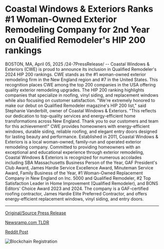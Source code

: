 # Coastal Windows & Exteriors Ranks #1 Woman-Owned Exterior Remodeling Company for 2nd Year on Qualified Remodeler's HIP 200 rankings

BOSTON, MA, April 05, 2025 /24-7PressRelease/ -- Coastal Windows & Exteriors (CWE) is proud to announce its inclusion in Qualified Remodeler's 2024 HIP 200 rankings. CWE stands as the #1 woman-owned exterior remodeling firm in the New England region and #7 in the United States.   This recognition places CWE among the top 200 companies in the USA offering quality exterior remodeling upgrades.  The HIP 200 ranking highlights companies that specialize in roofing, vinyl siding, and replacement windows while also focusing on customer satisfaction.  "We're extremely honored to make our debut on Qualified Remodeler magazine's HIP 200 list," said Stephanie Vanderbilt, owner of Coastal Windows & Exteriors.   "This reflects our dedication to top-quality services and energy-efficient home transformations across New England. Thank you to our customers and team for this achievement!"  CWE provides homeowners with energy-efficient windows, durable siding, reliable roofing, and elegant entry doors designed for lasting beauty and performance.  Established in 2011, Coastal Windows & Exteriors is a local woman-owned, family-run and operated exterior remodeling company. Committed to providing homeowners with an exceptional and educational experience through exterior remodeling, Coastal Windows & Exteriors is recognized for numerous accolades including SBA Massachusetts Business Person of the Year, GAF President's Club Award, James Hardie Service Excellence Award, Minuteman Service Award, Family Business of the Year, #1 Woman-Owned Replacement Company in New England on Inc. 5000 and Qualified Remodeler, #2 Top Satisfaction Leader in Home Improvement (Qualified Remodeler), and BONS Editors' Choice Award 2023 and 2024. The company is a GAF-certified roofing contractor, James Hardie Elite Preferred Contractor, and offers energy-efficient replacement windows, vinyl siding, and entry doors. 

---

[Original/Source Press Release](https://www.24-7pressrelease.com/press-release/521459/coastal-windows-exteriors-ranks-1-woman-owned-exterior-remodeling-company-for-2nd-year-on-qualified-remodelers-hip-200-rankings)
                    

[Newsramp.com TLDR](https://newsramp.com/curated-news/coastal-windows-exteriors-ranked-1-woman-owned-exterior-remodeling-firm-in-new-england-by-qualified-remodeler/53a00270f6268c807f49341ded40b147) 

 



[Reddit Post](https://www.reddit.com/r/AwardsAndRecognition/comments/1jrxzof/coastal_windows_exteriors_ranked_1_womanowned/) 



![Blockchain Registration](https://cdn.newsramp.app/24-7PressRelease/qrcode/254/5/bend27BA.webp)